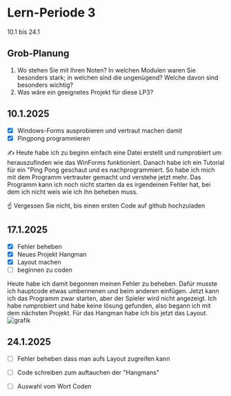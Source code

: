 # Lern-Periode 3

10.1 bis 24.1

## Grob-Planung

1. Wo stehen Sie mit Ihren Noten? In welchen Modulen waren Sie besonders stark; in welchen sind die ungenügend? Welche davon sind besonders wichtig?
4. Was wäre ein geeignetes Projekt für diese LP3?

## 10.1.2025

- [X] Windows-Forms ausprobieren und vertraut machen damit
- [X] Pingpong programmieren

✍️ Heute habe ich zu beginn einfach eine Datei erstellt und rumprobiert um herauszufinden wie das WinForms funktioniert. Danach habe ich ein Tutorial für ein "Ping Pong geschaut und es nachprogrammiert. So habe ich mich mit dem Programm vertrauter gemacht und verstehe jetzt mehr. Das Programm kann ich noch nicht starten da es irgendeinen Fehler hat, bei dem ich nicht weis wie ich ihn beheben muss. 

☝️ Vergessen Sie nicht, bis einen ersten Code auf github hochzuladen

## 17.1.2025
- [X] Fehler beheben
- [X] Neues Projekt Hangman
- [X] Layout machen
- [ ] beginnen zu coden

Heute habe ich damit begonnen meinen Fehler zu beheben. Dafür musste ich hauptcode etwas umbennenen und beim anderen einfügen. Jetzt kann ich das Programm zwar starten, aber der Spieler wird nicht angezeigt. Ich habe rumprobiert und habe keine lösung gefunden, also begann ich mit dem nächsten Projekt. Für das Hangman habe ich bis jetzt das Layout.
![grafik](https://github.com/user-attachments/assets/690b1a9d-f4b4-47e1-b31e-b02c0a26923b)

## 24.1.2025
- [ ] Fehler beheben dass man aufs Layout zugreifen kann
- [ ] Code schreiben zum auftauchen der "Hangmans"
- [ ] Auswahl vom Wort Coden

